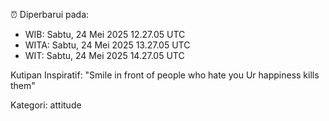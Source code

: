 ⏰ Diperbarui pada:
- WIB: Sabtu, 24 Mei 2025 12.27.05 UTC
- WITA: Sabtu, 24 Mei 2025 13.27.05 UTC
- WIT: Sabtu, 24 Mei 2025 14.27.05 UTC

Kutipan Inspiratif:
"Smile in front of people who hate you Ur happiness kills them"


Kategori: attitude

